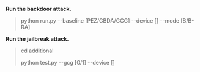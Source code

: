 **Run the backdoor attack.**
>
> python run.py --baseline [PEZ/GBDA/GCG] --device [] --mode [B/B-RA]

**Run the jailbreak attack.**
>
> cd additional
> 
> python test.py --gcg [0/1] --device []